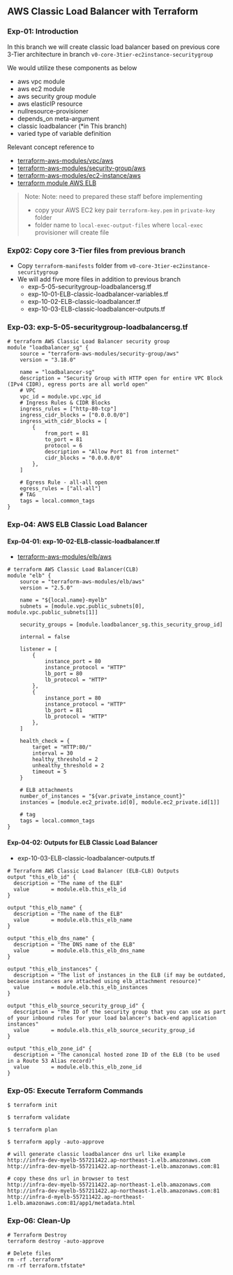 ## **AWS Classic Load Balancer with Terraform**

### **Exp-01: Introduction**

In this branch we will create classic load balancer based on previous core 3-Tier architecture in  branch `v0-core-3tier-ec2instance-securitygroup` 

We would utilize these components as below

- aws vpc module
- aws ec2 module
- aws security group module
- aws elasticIP resource
- nullresource-provisioner
- depends_on meta-argument
- classic loadbalancer (*in This branch)
- varied type of variable definition

Relevant concept reference to

- [terraform-aws-modules/vpc/aws](https://gitee.com/link?target=https%3A%2F%2Fregistry.terraform.io%2Fmodules%2Fterraform-aws-modules%2Fvpc%2Faws%2Flatest)
- [terraform-aws-modules/security-group/aws](https://gitee.com/link?target=https%3A%2F%2Fregistry.terraform.io%2Fmodules%2Fterraform-aws-modules%2Fsecurity-group%2Faws%2Flatest)
- [terraform-aws-modules/ec2-instance/aws](https://gitee.com/link?target=https%3A%2F%2Fregistry.terraform.io%2Fmodules%2Fterraform-aws-modules%2Fec2-instance%2Faws%2Flatest)
- [terraform module AWS ELB](https://registry.terraform.io/modules/terraform-aws-modules/elb/aws/latest)

> Note: Note: need to prepared these staff before implementing
>
> - copy your AWS EC2 key pair `terraform-key.pem` in `private-key` folder
> - folder name to `local-exec-output-files` where `local-exec` provisioner will create file



### **Exp02: Copy core 3-Tier files from previous branch**

- Copy `terraform-manifests` folder from `v0-core-3tier-ec2instance-securitygroup`
- We will add five more files in addition to previous branch
  - exp-5-05-securitygroup-loadbalancersg.tf
  - exp-10-01-ELB-classic-loadbalancer-variables.tf
  - exp-10-02-ELB-classic-loadbalancer.tf
  - exp-10-03-ELB-classic-loadbalancer-outputs.tf


###  **Exp-03: exp-5-05-securitygroup-loadbalancersg.tf**

```t
# terraform AWS Classic Load Balancer security group
module "loadbalancer_sg" {
    source = "terraform-aws-modules/security-group/aws"
    version = "3.18.0"

    name = "loadbalancer-sg"
    description = "Security Group with HTTP open for entire VPC Block (IPv4 CIDR), egress ports are all world open"
    # VPC
    vpc_id = module.vpc.vpc_id
    # Ingress Rules & CIDR Blocks
    ingress_rules = ["http-80-tcp"]
    ingress_cidr_blocks = ["0.0.0.0/0"]
    ingress_with_cidr_blocks = [
        {
            from_port = 81
            to_port = 81
            protocol = 6
            description = "Allow Port 81 from internet"
            cidr_blocks = "0.0.0.0/0"
        },
    ]

    # Egress Rule - all-all open
    egress_rules = ["all-all"]
    # TAG
    tags = local.common_tags
}
```

### **Exp-04: AWS ELB Classic Load Balancer**

#### **Exp-04-01: exp-10-02-ELB-classic-loadbalancer.tf**

- [terraform-aws-modules/elb/aws](https://registry.terraform.io/modules/terraform-aws-modules/elb/aws/latest)

```t
# terraform AWS Classic Load Balancer(CLB)
module "elb" {
    source = "terraform-aws-modules/elb/aws"
    version = "2.5.0"

    name = "${local.name}-myelb"
    subnets = [module.vpc.public_subnets[0], module.vpc.public_subnets[1]]

    security_groups = [module.loadbalancer_sg.this_security_group_id]

    internal = false

    listener = [
        {
            instance_port = 80
            instance_protocol = "HTTP"
            lb_port = 80
            lb_protocol = "HTTP"
        },
        {
            instance_port = 80
            instance_protocol = "HTTP"
            lb_port = 81
            lb_protocol = "HTTP"
        },
    ]

    health_check = {
        target = "HTTP:80/"
        interval = 30
        healthy_threshold = 2
        unhealthy_threshold = 2
        timeout = 5
    }

    # ELB attachments
    number_of_instances = "${var.private_instance_count}"
    instances = [module.ec2_private.id[0], module.ec2_private.id[1]]

    # tag
    tags = local.common_tags
}
```

#### **Exp-04-02: Outputs for ELB Classic Load Balancer**

- exp-10-03-ELB-classic-loadbalancer-outputs.tf

```t
# Terraform AWS Classic Load Balancer (ELB-CLB) Outputs
output "this_elb_id" {
  description = "The name of the ELB"
  value       = module.elb.this_elb_id
}

output "this_elb_name" {
  description = "The name of the ELB"
  value       = module.elb.this_elb_name
}

output "this_elb_dns_name" {
  description = "The DNS name of the ELB"
  value       = module.elb.this_elb_dns_name
}

output "this_elb_instances" {
  description = "The list of instances in the ELB (if may be outdated, because instances are attached using elb_attachment resource)"
  value       = module.elb.this_elb_instances
}

output "this_elb_source_security_group_id" {
  description = "The ID of the security group that you can use as part of your inbound rules for your load balancer's back-end application instances"
  value       = module.elb.this_elb_source_security_group_id
}

output "this_elb_zone_id" {
  description = "The canonical hosted zone ID of the ELB (to be used in a Route 53 Alias record)"
  value       = module.elb.this_elb_zone_id
}
```

### **Exp-05: Execute Terraform Commands**

```t
$ terraform init

$ terraform validate

$ terraform plan

$ terraform apply -auto-approve

# will generate classic loadbalancer dns url like example
http://infra-dev-myelb-557211422.ap-northeast-1.elb.amazonaws.com
http://infra-dev-myelb-557211422.ap-northeast-1.elb.amazonaws.com:81

# copy these dns url in browser to test
http://infra-dev-myelb-557211422.ap-northeast-1.elb.amazonaws.com
http://infra-dev-myelb-557211422.ap-northeast-1.elb.amazonaws.com:81
http://infra-d-myelb-557211422.ap-northeast-1.elb.amazonaws.com:81/app1/metadata.html
```



### **Exp-06: Clean-Up**

```t
# Terraform Destroy
terraform destroy -auto-approve

# Delete files
rm -rf .terraform*
rm -rf terraform.tfstate*
```

